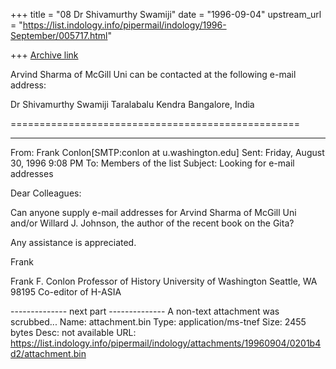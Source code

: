 +++
title = "08 Dr Shivamurthy Swamiji"
date = "1996-09-04"
upstream_url = "https://list.indology.info/pipermail/indology/1996-September/005717.html"

+++
[Archive link](https://list.indology.info/pipermail/indology/1996-September/005717.html)


Arvind Sharma of McGill Uni can be contacted at the following e-mail address:
<ad01 at musica.mcgill.ca>

Dr Shivamurthy Swamiji
Taralabalu Kendra
Bangalore, India

==================================================

----------
From: 	Frank Conlon[SMTP:conlon at u.washington.edu]
Sent: 	Friday, August 30, 1996 9:08 PM
To: 	Members of the list
Subject: 	Looking for e-mail addresses

Dear Colleagues:

Can anyone supply e-mail addresses for Arvind Sharma of McGill Uni and/or
Willard J. Johnson, the author of the recent book on the Gita?

Any assistance is appreciated.

Frank

Frank F. Conlon
Professor of History
University of Washington
Seattle, WA 98195
Co-editor of H-ASIA
<conlon at u.washington.edu>





-------------- next part --------------
A non-text attachment was scrubbed...
Name: attachment.bin
Type: application/ms-tnef
Size: 2455 bytes
Desc: not available
URL: <https://list.indology.info/pipermail/indology/attachments/19960904/0201b4d2/attachment.bin>

